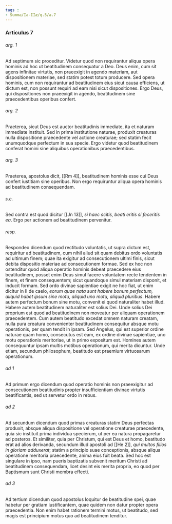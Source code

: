 ```yaml
---
tags : 
- Summa/Ia-IIæ/q.5/a.7
---
```


### Articulus 7

###### arg. 1
Ad septimum sic proceditur. Videtur quod non requirantur aliqua opera hominis ad hoc ut beatitudinem consequatur a Deo. Deus enim, cum sit agens infinitae virtutis, non praeexigit in agendo materiam, aut dispositionem materiae, sed statim potest totum producere. Sed opera hominis, cum non requirantur ad beatitudinem eius sicut causa efficiens, ut dictum est, non possunt requiri ad eam nisi sicut dispositiones. Ergo Deus, qui dispositiones non praeexigit in agendo, beatitudinem sine praecedentibus operibus confert.

###### arg. 2
Praeterea, sicut Deus est auctor beatitudinis immediate, ita et naturam immediate instituit. Sed in prima institutione naturae, produxit creaturas nulla dispositione praecedente vel actione creaturae; sed statim fecit unumquodque perfectum in sua specie. Ergo videtur quod beatitudinem conferat homini sine aliquibus operationibus praecedentibus.

###### arg. 3
Praeterea, apostolus dicit, [[Rm 4]], beatitudinem hominis esse cui Deus confert iustitiam sine operibus. Non ergo requiruntur aliqua opera hominis ad beatitudinem consequendam.

###### s.c.
Sed contra est quod dicitur [[Jn 13]], *si haec scitis, beati eritis si feceritis ea*. Ergo per actionem ad beatitudinem pervenitur.

###### resp.
Respondeo dicendum quod rectitudo voluntatis, ut supra dictum est, requiritur ad beatitudinem, cum nihil aliud sit quam debitus ordo voluntatis ad ultimum finem; quae ita exigitur ad consecutionem ultimi finis, sicut debita dispositio materiae ad consecutionem formae. Sed ex hoc non ostenditur quod aliqua operatio hominis debeat praecedere eius beatitudinem, posset enim Deus simul facere voluntatem recte tendentem in finem, et finem consequentem; sicut quandoque simul materiam disponit, et inducit formam. Sed ordo divinae sapientiae exigit ne hoc fiat, ut enim dicitur in II de caelo, *eorum quae nata sunt habere bonum perfectum, aliquid habet ipsum sine motu, aliquid uno motu, aliquid pluribus*. Habere autem perfectum bonum sine motu, convenit ei quod naturaliter habet illud. Habere autem beatitudinem naturaliter est solius Dei. Unde solius Dei proprium est quod ad beatitudinem non moveatur per aliquam operationem praecedentem. Cum autem beatitudo excedat omnem naturam creatam, nulla pura creatura convenienter beatitudinem consequitur absque motu operationis, per quam tendit in ipsam. Sed Angelus, qui est superior ordine naturae quam homo, consecutus est eam, ex ordine divinae sapientiae, uno motu operationis meritoriae, ut in primo expositum est. Homines autem consequuntur ipsam multis motibus operationum, qui merita dicuntur. Unde etiam, secundum philosophum, beatitudo est praemium virtuosarum operationum.

###### ad 1
Ad primum ergo dicendum quod operatio hominis non praeexigitur ad consecutionem beatitudinis propter insufficientiam divinae virtutis beatificantis, sed ut servetur ordo in rebus.

###### ad 2
Ad secundum dicendum quod primas creaturas statim Deus perfectas produxit, absque aliqua dispositione vel operatione creaturae praecedente, quia sic instituit prima individua specierum, ut per ea natura propagaretur ad posteros. Et similiter, quia per Christum, qui est Deus et homo, beatitudo erat ad alios derivanda, secundum illud apostoli ad [[He 2]], *qui multos filios in gloriam adduxerat*; statim a principio suae conceptionis, absque aliqua operatione meritoria praecedente, anima eius fuit beata. Sed hoc est singulare in ipso, nam pueris baptizatis subvenit meritum Christi ad beatitudinem consequendam, licet desint eis merita propria, eo quod per Baptismum sunt Christi membra effecti.

###### ad 3
Ad tertium dicendum quod apostolus loquitur de beatitudine spei, quae habetur per gratiam iustificantem, quae quidem non datur propter opera praecedentia. Non enim habet rationem termini motus, ut beatitudo, sed magis est principium motus quo ad beatitudinem tenditur.

